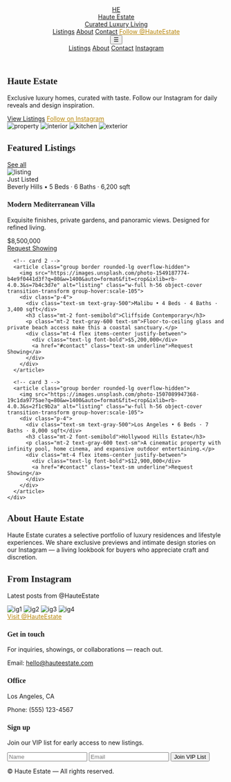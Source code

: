 
<html lang="en">
<head>
  <meta charset="utf-8">
  <meta name="viewport" content="width=device-width,initial-scale=1">
  <title>Haute Estate</title>
  <link href="https://fonts.googleapis.com/css2?family=Playfair+Display:wght@400;600;700&family=Inter:wght@300;400;600&display=swap" rel="stylesheet">
  <meta name="description" content="Haute Estate — Curated luxury homes & lifestyle. Follow @HauteEstate on Instagram.">
  <!-- Tailwind via CDN -->
  <script src="https://cdn.tailwindcss.com"></script>
  <style>
    :root{--accent:#b8860b; --bg:#0b0b0b}
    body{font-family:Inter, system-ui, -apple-system, 'Segoe UI', Roboto, 'Helvetica Neue', Arial}
    h1,h2,h3{font-family:'Playfair Display', serif}
  </style>
</head>
<body class="bg-white text-gray-900">
  <!-- NAV -->
  <header class="border-b">
    <div class="max-w-6xl mx-auto flex items-center justify-between p-6">
      <a href="#" class="flex items-center gap-3">
        <div class="w-10 h-10 rounded-full bg-black text-white flex items-center justify-center font-semibold">HE</div>
        <div>
          <div class="text-sm font-semibold">Haute Estate</div>
          <div class="text-xs text-gray-500">Curated Luxury Living</div>
        </div>
      </a>
      <nav class="hidden md:flex gap-6 items-center text-sm">
        <a href="#listings" class="hover:text-gray-700">Listings</a>
        <a href="#about" class="hover:text-gray-700">About</a>
        <a href="#contact" class="hover:text-gray-700">Contact</a>
        <a href="https://instagram.com/HauteEstate" target="_blank" class="inline-block px-4 py-2 border rounded-md text-sm font-medium" style="border-color:var(--accent); color:var(--accent)">Follow @HauteEstate</a>
      </nav>
      <button id="menuBtn" class="md:hidden">☰</button>
    </div>
    <div id="mobileMenu" class="hidden border-t md:hidden">
      <div class="p-4 flex flex-col gap-3">
        <a href="#listings">Listings</a>
        <a href="#about">About</a>
        <a href="#contact">Contact</a>
        <a href="https://instagram.com/HauteEstate" target="_blank">Instagram</a>
      </div>
    </div>
  </header>

  <!-- HERO -->
  <section class="bg-[url('https://images.unsplash.com/photo-1560448204-e02f11c3d0e2?q=80&w=1600&auto=format&fit=crop&ixlib=rb-4.0.3&s=0a2f7d0f1a2cbb4a4b0b6b5ea4fb6d5b')] bg-cover bg-center">
    <div class="backdrop-brightness-75">
      <div class="max-w-6xl mx-auto p-12 text-white flex flex-col md:flex-row items-center gap-8">
        <div class="md:w-1/2">
          <h1 class="text-4xl md:text-5xl font-bold leading-tight">Haute Estate</h1>
          <p class="mt-4 text-lg max-w-lg">Exclusive luxury homes, curated with taste. Follow our Instagram for daily reveals and design inspiration.</p>
          <div class="mt-6 flex gap-3">
            <a href="#listings" class="px-6 py-3 bg-white text-black rounded-md font-medium">View Listings</a>
            <a href="https://instagram.com/HauteEstate" target="_blank" class="px-6 py-3 border rounded-md" style="border-color:var(--accent); color:var(--accent)">Follow on Instagram</a>
          </div>
        </div>
        <div class="md:w-1/2 grid grid-cols-2 gap-3">
          <!-- small preview images -->
          <img src="https://images.unsplash.com/photo-1600585154340-be6161a56a0c?q=80&w=800&auto=format&fit=crop&ixlib=rb-4.0.3&s=8c3c1b2e4f1a3bdc" alt="property" class="w-full h-40 object-cover rounded-lg">
          <img src="https://images.unsplash.com/photo-1554995207-c18c203602cb?q=80&w=800&auto=format&fit=crop&ixlib=rb-4.0.3&s=7d6e0c7f5f6b8d9a" alt="interior" class="w-full h-40 object-cover rounded-lg">
          <img src="https://images.unsplash.com/photo-1533777324565-a040eb52fac2?q=80&w=800&auto=format&fit=crop&ixlib=rb-4.0.3&s=2b5f6f7a1a" alt="kitchen" class="w-full h-40 object-cover rounded-lg">
          <img src="https://images.unsplash.com/photo-1505691723518-36a8b6f9a5d6?q=80&w=800&auto=format&fit=crop&ixlib=rb-4.0.3&s=4e6b3f7b" alt="exterior" class="w-full h-40 object-cover rounded-lg">
        </div>
      </div>
    </div>
  </section>

  <!-- FEATURED LISTINGS -->
  <section id="listings" class="max-w-6xl mx-auto p-8">
    <div class="flex items-center justify-between">
      <h2 class="text-2xl font-semibold">Featured Listings</h2>
      <a href="#" class="text-sm underline">See all</a>
    </div>
    <div class="mt-6 grid grid-cols-1 md:grid-cols-3 gap-6">
      <!-- card -->
      <article class="group border rounded-lg overflow-hidden">
        <div class="relative">
          <img src="https://images.unsplash.com/photo-1600585154340-be6161a56a0c?q=80&w=1400&auto=format&fit=crop&ixlib=rb-4.0.3&s=8c3c1b2e4f1a3bdc" alt="listing" class="w-full h-56 object-cover transition-transform group-hover:scale-105">
          <div class="absolute left-4 top-4 bg-black/60 text-white px-3 py-1 rounded">Just Listed</div>
        </div>
        <div class="p-4">
          <div class="text-sm text-gray-500">Beverly Hills • 5 Beds · 6 Baths · 6,200 sqft</div>
          <h3 class="mt-2 font-semibold">Modern Mediterranean Villa</h3>
          <p class="mt-2 text-gray-600 text-sm">Exquisite finishes, private gardens, and panoramic views. Designed for refined living.</p>
          <div class="mt-4 flex items-center justify-between">
            <div class="text-lg font-bold">$8,500,000</div>
            <a href="#contact" class="text-sm underline">Request Showing</a>
          </div>
        </div>
      </article>

      <!-- card 2 -->
      <article class="group border rounded-lg overflow-hidden">
        <img src="https://images.unsplash.com/photo-1549187774-b4e9f0441d3f?q=80&w=1400&auto=format&fit=crop&ixlib=rb-4.0.3&s=7b4c3d7e" alt="listing" class="w-full h-56 object-cover transition-transform group-hover:scale-105">
        <div class="p-4">
          <div class="text-sm text-gray-500">Malibu • 4 Beds · 4 Baths · 3,400 sqft</div>
          <h3 class="mt-2 font-semibold">Cliffside Contemporary</h3>
          <p class="mt-2 text-gray-600 text-sm">Floor-to-ceiling glass and private beach access make this a coastal sanctuary.</p>
          <div class="mt-4 flex items-center justify-between">
            <div class="text-lg font-bold">$5,200,000</div>
            <a href="#contact" class="text-sm underline">Request Showing</a>
          </div>
        </div>
      </article>

      <!-- card 3 -->
      <article class="group border rounded-lg overflow-hidden">
        <img src="https://images.unsplash.com/photo-1507089947368-19c1da9775ae?q=80&w=1400&auto=format&fit=crop&ixlib=rb-4.0.3&s=2f1c9b2a" alt="listing" class="w-full h-56 object-cover transition-transform group-hover:scale-105">
        <div class="p-4">
          <div class="text-sm text-gray-500">Los Angeles • 6 Beds · 7 Baths · 8,000 sqft</div>
          <h3 class="mt-2 font-semibold">Hollywood Hills Estate</h3>
          <p class="mt-2 text-gray-600 text-sm">A cinematic property with infinity pool, home cinema, and expansive outdoor entertaining.</p>
          <div class="mt-4 flex items-center justify-between">
            <div class="text-lg font-bold">$12,900,000</div>
            <a href="#contact" class="text-sm underline">Request Showing</a>
          </div>
        </div>
      </article>
    </div>
  </section>

  <!-- ABOUT -->
  <section id="about" class="bg-gray-50 py-12">
    <div class="max-w-4xl mx-auto p-6 text-center">
      <h2 class="text-2xl font-semibold">About Haute Estate</h2>
      <p class="mt-4 text-gray-700">Haute Estate curates a selective portfolio of luxury residences and lifestyle experiences. We share exclusive previews and intimate design stories on our Instagram — a living lookbook for buyers who appreciate craft and discretion.</p>
    </div>
  </section>

  <!-- INSTAGRAM / SOCIAL EMBED -->
  <section class="max-w-6xl mx-auto p-8">
    <h2 class="text-2xl font-semibold">From Instagram</h2>
    <p class="text-sm text-gray-500 mt-1">Latest posts from @HauteEstate</p>
    <div class="mt-6 grid grid-cols-2 md:grid-cols-4 gap-3">
      <!-- Replace these image blocks with an Instagram embed or use a plugin to show your real feed -->
      <img src="https://images.unsplash.com/photo-1523217582562-09d0def993a6?q=80&w=800&auto=format&fit=crop&ixlib=rb-4.0.3&s=3b2d" alt="ig1" class="w-full h-40 object-cover rounded-md">
      <img src="https://images.unsplash.com/photo-1505691723518-36a8b6f9a5d6?q=80&w=800&auto=format&fit=crop&ixlib=rb-4.0.3&s=4e6b3f7b" alt="ig2" class="w-full h-40 object-cover rounded-md">
      <img src="https://images.unsplash.com/photo-1560347876-aeef00ee58a1?q=80&w=800&auto=format&fit=crop&ixlib=rb-4.0.3&s=9a8b" alt="ig3" class="w-full h-40 object-cover rounded-md">
      <img src="https://images.unsplash.com/photo-1499951360447-b19be8fe80f5?q=80&w=800&auto=format&fit=crop&ixlib=rb-4.0.3&s=6c7d" alt="ig4" class="w-full h-40 object-cover rounded-md">
    </div>
    <div class="mt-4 text-center">
      <a href="https://instagram.com/HauteEstate" target="_blank" class="inline-block px-6 py-3 border rounded-md" style="border-color:var(--accent); color:var(--accent)">Visit @HauteEstate</a>
    </div>
  </section>

  <!-- CONTACT -->
  <footer id="contact" class="bg-black text-white py-12">
    <div class="max-w-6xl mx-auto p-6 grid grid-cols-1 md:grid-cols-3 gap-6">
      <div>
        <h3 class="text-lg font-semibold">Get in touch</h3>
        <p class="mt-2 text-gray-300">For inquiries, showings, or collaborations — reach out.</p>
        <p class="mt-4 text-sm">Email: <a href="mailto:hello@hauteestate.com" class="underline">hello@hauteestate.com</a></p>
      </div>
      <div>
        <h3 class="text-lg font-semibold">Office</h3>
        <p class="mt-2 text-gray-300 text-sm">Los Angeles, CA</p>
        <p class="mt-2 text-gray-300 text-sm">Phone: (555) 123-4567</p>
      </div>
      <div>
        <h3 class="text-lg font-semibold">Sign up</h3>
        <p class="mt-2 text-gray-300 text-sm">Join our VIP list for early access to new listings.</p>
        <form action="mailto:hello@hauteestate.com" method="post" enctype="text/plain" class="mt-3 flex flex-col gap-2">
          <input name="name" placeholder="Name" class="p-2 rounded text-black" />
          <input name="email" placeholder="Email" class="p-2 rounded text-black" />
          <button type="submit" class="mt-2 px-4 py-2 bg-white text-black rounded">Join VIP List</button>
        </form>
      </div>
    </div>
    <div class="border-t border-gray-800 mt-6 pt-6 text-center text-sm text-gray-400">© <span id="year"></span> Haute Estate — All rights reserved.</div>
  </footer>

  <script>
    // Mobile menu
    document.getElementById('menuBtn').addEventListener('click', function(){
      const m = document.getElementById('mobileMenu');
      m.classList.toggle('hidden');
    });
    document.getElementById('year').textContent = new Date().getFullYear();
  </script>

  <!-- NOTES:
    - Replace example images with your listing photos (optimize to web-sized images).
    - Replace Instagram links and consider adding an Instagram embed script or a 3rd-party plugin for live feed.
    - For production, replace mailto form with a backend (Formspree, Netlify Forms, or your own API) to capture leads.
  -->
</body>
</html>
